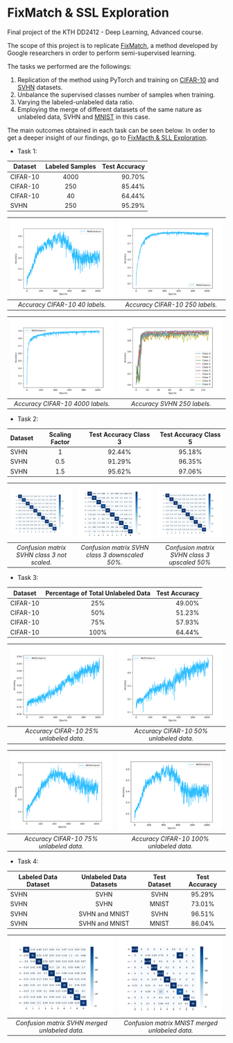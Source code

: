 # FixMatch & SSL Exploration
Final project of the KTH DD2412 - Deep Learning, Advanced course.

The scope of this project is to replicate [FixMatch](https://arxiv.org/pdf/2001.07685.pdf),
a method developed by Google researchers in order to perform semi-supervised learning.

The tasks we performed are the followings:
1. Replication of the method using PyTorch and training on [CIFAR-10](https://www.cs.toronto.edu/~kriz/cifar.html) and [SVHN](http://ufldl.stanford.edu/housenumbers/) datasets.
2. Unbalance the supervised classes number of samples when training.
3. Varying the labeled-unlabeled data ratio.
4. Employing the merge of different datasets of the same nature as unlabeled data, SVHN and [MNIST](http://yann.lecun.com/exdb/mnist/) in this case.

The main outcomes obtained in each task can be seen below. In order to get a deeper insight of
our findings, go to [FixMacth & SLL Exploration](fixmatch_and_ssl_exploration.pdf).
* Task 1:

| Dataset        | Labeled Samples  | Test Accuracy     |
| -------------- |:---------------: | -----------------:|
| CIFAR-10       | 4000             | 90.70%            |
| CIFAR-10       | 250              | 85.44%            |
| CIFAR-10       | 40               | 64.44%            |
| SVHN           | 250              | 95.29%            |

| <img alt="Accuracy CIFAR-10 40 labels" src="/Results/CIFAR-10_40/Accuracy40.png" width="250"/> | <img alt="Accuracy CIFAR-10 250 labels" src="/Results/CIFAR-10_250/Accuracy250.png" width="250"/> |
|:--:|:--:|
| *Accuracy CIFAR-10 40 labels.* | *Accuracy CIFAR-10 250 labels.*|

| <img alt="Accuracy CIFAR-10 4000 labels" src="/Results/CIFAR-10_4000/Accuracy4000.png" width="250"/> | <img alt="Accuracy SVHN 250 labels" src="/Results/SVHN_250/Accuracy250.png" width="250"/> |
|:--:|:--:|
| *Accuracy CIFAR-10 4000 labels.* | *Accuracy SVHN 250 labels.*|


* Task 2:

| Dataset        | Scaling Factor  | Test Accuracy Class 3 | Test Accuracy Class 5 |
| -------------- |:---------------: | :------------------: | :-------------------: |
| SVHN           | 1                | 92.44%               | 95.18%
| SVHN           | 0.5              | 91.29%               | 96.35%
| SVHN           | 1.5              | 95.62%               | 97.06%

| <img alt="Confusion matrix SVHN class 3 not scaled" src="/Results/SVHN_Unbalanced_Class/all_balanced_confusion_matrix.png" width="200"/> | <img alt="Confusion matrix SVHN class 3 downscaled 50%" src="/Results/SVHN_Unbalanced_Class/downsampling_confusion_matrix.png" width="200"/> | <img alt="Confusion matrix SVHN class 3 upscaled 50%" src="/Results/SVHN_Unbalanced_Class/oversampling_confusion_matrix.png" width="200"/> |
|:--:|:--:|:--:|
| *Confusion matrix SVHN class 3 not scaled.* | *Confusion matrix SVHN class 3 downscaled 50%.*| *Confusion matrix SVHN class 3 upscaled 50%* |

* Task 3:

| Dataset        | Percentage of Total Unlabeled Data  | Test Accuracy     |
| -------------- |:----------------------------------: | -----------------:|
| CIFAR-10       | 25%                                 | 49.00%            |
| CIFAR-10       | 50%                                 | 51.23%            |
| CIFAR-10       | 75%                                 | 57.93%            |
| CIFAR-10       | 100%                                | 64.44%            |

| <img alt="Accuracy CIFAR-10 25% unlabeled data" src="/Results/CIFAR-10_40_0.25/Accuracy40_0.25.png" width="250"/> | <img alt="Accuracy CIFAR-10 50% unlabeled data" src="/Results/CIFAR-10_40_0.5/Accuracy40_0.5.png" width="250"/> |
|:--:|:--:|
| *Accuracy CIFAR-10 25% unlabeled data.* | *Accuracy CIFAR-10 50% unlabeled data.*|

| <img alt="Accuracy CIFAR-10 75% unlabeled data" src="/Results/CIFAR-10_40_0.75/Accuracy40_0.75.png" width="250"/> | <img alt="Accuracy CIFAR-10 100% unlabeled data" src="/Results/CIFAR-10_40/Accuracy40.png" width="250"/> |
|:--:|:--:|
| *Accuracy CIFAR-10 75% unlabeled data.* | *Accuracy CIFAR-10 100% unlabeled data.*|

* Task 4:

| Labeled Data Dataset | Unlabeled Data Datasets | Test Dataset | Test Accuracy |
| -------------------- |:----------------------: | :----------: | :-----------: |
| SVHN                 | SVHN                    | SVHN         | 95.29%
| SVHN                 | SVHN                    | MNIST        | 73.01%
| SVHN                 | SVHN and MNIST          | SVHN         | 96.51%
| SVHN                 | SVHN and MNIST          | MNIST        | 86.04%

| <img alt="Confusion matrix SVHN merged unlabeled data" src="/Results/SVHN_250_MNIST/confusion_matrix_SVHN.png" width="250"/> | <img alt="Confusion matrix MNIST merged unlabeled data" src="/Results/SVHN_250_MNIST/confusion_matrix_MNIST.png" width="250"/> |
|:--:|:--:|
| *Confusion matrix SVHN merged unlabeled data.* | *Confusion matrix MNIST merged unlabeled data.*|
